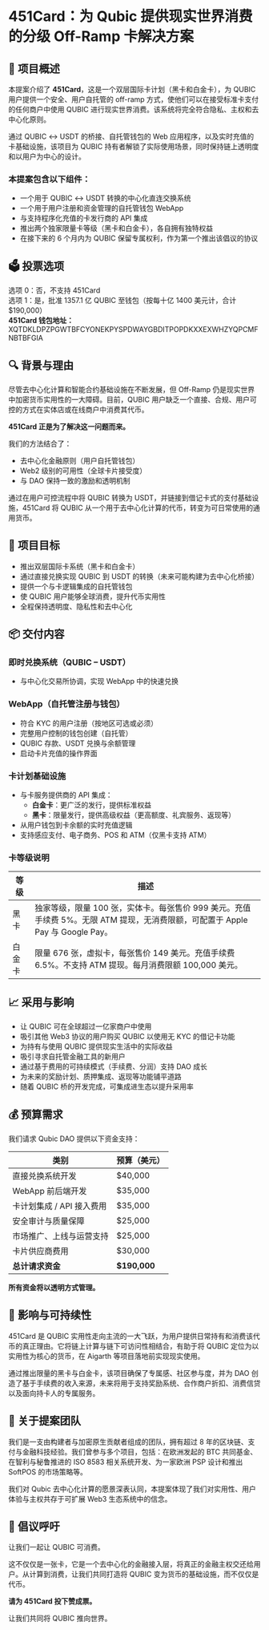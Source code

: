
# 451Card：为 Qubic 提供现实世界消费的分级 Off-Ramp 卡解决方案

## 🧠 项目概述

本提案介绍了 **451Card**，这是一个双层国际卡计划（黑卡和白金卡），为 QUBIC 用户提供一个安全、用户自托管的 off-ramp 方式，使他们可以在接受标准卡支付的任何商户中使用 QUBIC 进行现实世界消费。该系统将完全符合隐私、主权和去中心化原则。

通过 QUBIC ↔ USDT 的桥接、自托管钱包的 Web 应用程序，以及实时充值的卡基础设施，该项目为 QUBIC 持有者解锁了实际使用场景，同时保持链上透明度和以用户为中心的设计。

### 本提案包含以下组件：
- 一个用于 QUBIC ↔ USDT 转换的中心化直连交换系统  
- 一个用于用户注册和资金管理的自托管钱包 WebApp  
- 与支持程序化充值的卡发行商的 API 集成  
- 推出两个独家限量卡等级（黑卡和白金卡），各自拥有独特权益  
- 在接下来的 6 个月内为 QUBIC 保留专属权利，作为第一个推出该倡议的协议  

## 🗳 投票选项

选项 0：否，不支持 451Card  
选项 1：是，批准 1357.1 亿 QUBIC 至钱包（按每十亿 1400 美元计，合计 $190,000）  
**451Card 钱包地址：**  
XQTDKLDPZPGWTBFCYONEKPYSPDWAYGBDITPOPDKXXEXWHZYQPCMFNBTBFGIA

## 🔍 背景与理由

尽管去中心化计算和智能合约基础设施在不断发展，但 Off-Ramp 仍是现实世界中加密货币实用性的一大障碍。目前，QUBIC 用户缺乏一个直接、合规、用户可控的方式在实体店或在线商户中消费其代币。

**451Card 正是为了解决这一问题而来。**

我们的方法结合了：
- 去中心化金融原则（用户自托管钱包）
- Web2 级别的可用性（全球卡片接受度）
- 与 DAO 保持一致的激励和透明机制

通过在用户可控流程中将 QUBIC 转换为 USDT，并链接到借记卡式的支付基础设施，451Card 将 QUBIC 从一个用于去中心化计算的代币，转变为可日常使用的通用货币。

## 🎯 项目目标

- 推出双层国际卡系统（黑卡和白金卡）
- 通过直接兑换实现 QUBIC 到 USDT 的转换（未来可能构建为去中心化桥接）
- 提供一个与卡逻辑集成的自托管钱包
- 使 QUBIC 用户能够全球消费，提升代币实用性
- 全程保持透明度、隐私性和去中心化

## 📦 交付内容

### 即时兑换系统（QUBIC – USDT）
- 与中心化交易所协调，实现 WebApp 中的快速兑换

### WebApp（自托管注册与钱包）
- 符合 KYC 的用户注册（按地区可选或必须）
- 完整用户控制的钱包创建（自托管）
- QUBIC 存款、USDT 兑换与余额管理
- 启动卡片充值的操作界面

### 卡计划基础设施
- 与卡服务提供商的 API 集成：
  - **白金卡**：更广泛的发行，提供标准权益
  - **黑卡**：限量发行，提供高级权益（更高额度、礼宾服务、返现等）
- 从用户钱包到卡余额的实时充值逻辑
- 支持感应支付、电子商务、POS 和 ATM（仅黑卡支持 ATM）

### 卡等级说明

| 等级    | 描述 |
|---------|------|
| 黑卡    | 独家等级，限量 100 张，实体卡。每张售价 999 美元。充值手续费 5%。无限 ATM 提现，无消费限额，可配置于 Apple Pay 与 Google Pay。 |
| 白金卡  | 限量 676 张，虚拟卡，每张售价 149 美元。充值手续费 6.5%。不支持 ATM 提现。每月消费限额 100,000 美元。 |

## 📈 采用与影响

- 让 QUBIC 可在全球超过一亿家商户中使用
- 吸引其他 Web3 协议的用户购买 QUBIC 以使用无 KYC 的借记卡功能
- 为持有与使用 QUBIC 提供现实生活中的实际收益
- 吸引寻求自托管金融工具的新用户
- 通过基于费用的可持续模式（手续费、分润）支持 DAO 成长
- 为未来的奖励计划、质押集成、返现等功能铺平道路
- 随着 QUBIC 桥的开发完成，可集成进生态以提升采用率

## 💰 预算需求

我们请求 Qubic DAO 提供以下资金支持：

| 类别                           | 预算（美元） |
|--------------------------------|--------------|
| 直接兑换系统开发               | $40,000      |
| WebApp 前后端开发              | $35,000      |
| 卡计划集成 / API 接入费用     | $35,000      |
| 安全审计与质量保障             | $25,000      |
| 市场推广、上线与运营支持      | $25,000      |
| 卡片供应商费用                 | $30,000      |
| **总计请求资金**               | **$190,000** |

**所有资金将以透明方式管理。**

## 🔄 影响与可持续性

451Card 是 QUBIC 实用性走向主流的一大飞跃，为用户提供日常持有和消费该代币的真正理由。它将链上计算与链下可访问性相结合，有助于将 QUBIC 定位为以实用性为核心的货币，在 Aigarth 等项目落地前实现现实使用。

通过推出限量的黑卡与白金卡，该项目确保了专属感、社区参与度，并为 DAO 创造了基于手续费的收入来源，未来将用于支持奖励系统、合作商户折扣、消费信贷以及面向持卡人的专属服务。

## 🙋 关于提案团队

我们是一支由构建者与加密原生贡献者组成的团队，拥有超过 8 年的区块链、支付与金融科技经验。我们曾参与多个项目，包括：在欧洲发起的 BTC 共同基金、在智利与秘鲁推进的 ISO 8583 相关系统开发、为一家欧洲 PSP 设计和推出 SoftPOS 的市场策略等。

我们对 Qubic 去中心化计算的愿景深表认同，本提案体现了我们对实用性、用户体验与主权共存于可扩展 Web3 生态系统中的信念。

## 🚀 倡议呼吁

让我们一起让 QUBIC 可消费。

这不仅仅是一张卡，它是一个去中心化的金融接入层，将真正的金融主权交还给用户。从计算到消费，让我们共同打造将 QUBIC 变为货币的基础设施，而不仅仅是代币。

**请为 451Card 投下赞成票。**

让我们共同将 QUBIC 推向世界。
